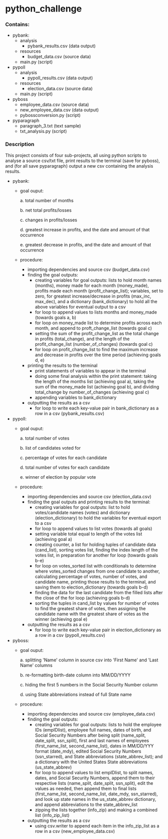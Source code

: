 # python_challenge

### Contains:
- pybank:
    - analysis
        - pybank_results.csv (data output)
    - resources
        - budget_data.csv (source data)
    - main.py (script)
- pypoll
    - analysis
        - pypoll_results.csv (data output)
    - resources
        - election_data.csv (source data)
    - main.py (script)
- pyboss
    - employee_data.csv (source data)
    - new_employee_data.csv (data output)
    - pybossconversion.py (script)
- pyparagraph
    - paragraph_3.txt (text sample)
    - txt_analysis.py (script)
### Description

This project consists of four sub-projects, all using python scripts to analyse a source csv/txt file, print results to the terminal (save for pyboss), and (for all save pyparagraph) output a new csv containing the analysis results. 
- pybank:
    - goal ouput:

        a. total number of months

        b. net total profits/losses

        c. changes in profits/losses

        d. greatest increase in profits, and the date and amount of that occurrence

        e. greatest decrease in profits, and the date and amount of that occurrence

    - procedure:
        - importing dependencies and source csv (budget_data.csv)
        - finding the goal outputs:
            - creating variables for goal outputs: lists to hold month names (months), money made for each month (money_made), profits made each month (profit_change_list); variables, set to zero, for greatest increase/decrease in profits (max_inc, max_dec), and a dictionary (bank_dictionary) to hold all the above variables for eventual output to a csv
            - for loop to append values to lists months and money_made (towards goals a, b)
            - for loop on money_made list to determine profits across each month, and append to proft_change_list (towards goal c)
            - setting the sum of the profit_change_list as the total change in profits (total_change), and the length of the profit_change_list (number_of_changes) (towards goal c)
            - for loop on profit_change_list to find the maximum increase and decrease in profits over the time period (achieving goals d, e)
        - printing the results to the terminal
            - print statements of variables to appear in the terminal
            - doing some final analysis within the print statement: taking the length of the months list (achieving goal a), taking the sum of the money_made list (achieving goal b), and dividing total_change by number_of_changes (achieving goal c)
            - appending variables to bank_dictionary
        - outputting the results as a csv
            - for loop to write each key-value pair in bank_dictionary as a row in a csv (pybank_results.csv)    
- pypoll:
    - goal ouput:

        a. total number of votes

        b. list of candidates voted for

        c. percentage of votes for each candidate

        d. total number of votes for each candidate

        e. winner of election by popular vote

    - procedure:
        - importing dependencies and source csv (election_data.csv)
        - finding the goal outputs and printing results to the terminal:
            - creating variables for goal outputs: list to hold votes/candidate names (votes) and dictionary (election_dictionary) to hold the variables for eventual export to a csv
            - for loop to append values to list votes (towards all goals)
            - setting variable total equal to length of the votes list (achieving goal a)
            - creating counter, a list for holding tuples of candidate data (cand_list), sorting votes list, finding the index length of the votes list, in preparation for another for loop (towards goals b-e)
            - for loop on votes_sorted list with conditionals to determine where votes_sorted changes from one candidate to another, calculating percentage of votes, number of votes, and candidate name, printing those results to the terminal, and saving them to election_dictionary (towards goals b-d)
            - finding the data for the last candidate from the filled lists after the close of the for loop (achieving goals b-d)
            - sorting the tuples in cand_list by values for number of votes to find the greatest share of votes, then assigning the candidate name with the greatest share of votes as the winner (achieving goal e)
        - outputting the results as a csv
            - for loop to write each key-value pair in election_dictionary as a row in a csv (pypoll_results.csv)
- pyboss:
    - goal ouput:

        a. splitting 'Name' column in source csv into 'First Name' and 'Last Name' columns

        b. re-formatting birth-date column into MM/DD/YYYY

        c. hiding the first 5 numbers in the Social Security Number column

        d. using State abbreviations instead of full State name


    - procedure:
        - importing dependencies and source csv (employee_data.csv)
        - finding the goal outputs:
            - creating variables for goal outputs: lists to hold the employee IDs (empIDlist), employee full names, dates of birth, and Social Security Numbers after being split (name_split, date_split, ssn_split), first and last names of employees (first_name_list, second_name_list), dates in MM/DD/YYY format (date_mdy), edited Social Security Numbers (ssn_starred), and State abbreviations (state_abbrev_list); and a dictionary with the United States State abbreviations (us_state_abbrev) 
            - for loop to append values to list empIDlist, to split names, dates, and Social Security Numbers, append them to their respective lists (name_split, date_split, ssn_split), edit the values as needed, then append them to final lists (first_name_list, second_name_list, date_mdy, ssn_starred), and look up state names in the us_state_abbrev dictionary, and append abbreviations to the state_abbrev_list
            - zipping the lists together (info_zip) and making a combined list (info_zip_list)
        - outputting the results as a csv
            - using csv.writer to append each item in the info_zip_list as a row in a csv (new_employee_data.csv)      

